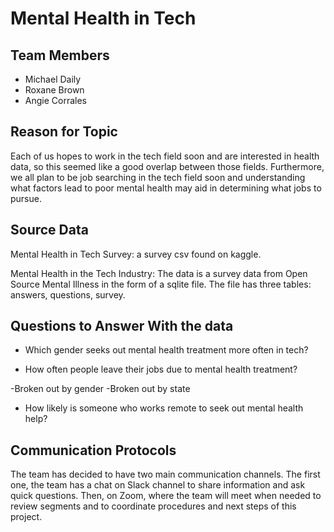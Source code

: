 # Mental Health in Tech

## Team Members
* Michael Daily 
* Roxane Brown
* Angie Corrales

## Reason for Topic
Each of us hopes to work in the tech field soon and are interested in health data, so this seemed like a good overlap between those fields. Furthermore, we all plan to be 
job searching in the tech field soon and understanding what factors lead to poor mental health may aid in determining what jobs to pursue. 
## Source Data
Mental Health in Tech Survey: a survey csv found on kaggle.

Mental Health in the Tech Industry: The data is a survey data from Open Source Mental Illness in the form of a sqlite file. The file has three tables: answers, questions,
survey.

## Questions to Answer With the data
* Which gender seeks out mental health treatment more often in tech?

* How often people leave their jobs due to mental health treatment?

-Broken out by gender
-Broken out by state

* How likely is someone who works remote to seek out mental health help?

## Communication Protocols
The team has decided to have two main communication channels. The first one, the team has a chat on Slack channel to share information and ask quick questions. Then, on Zoom, where the team will meet when needed to review segments and to coordinate procedures and next steps of this project. 



